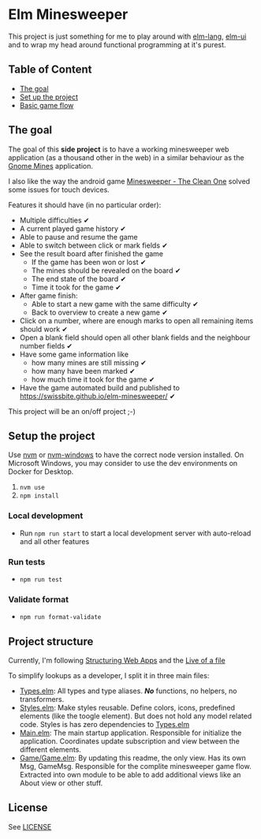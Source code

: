 # Elm Minesweeper

This project is just something for me to play around 
with [elm-lang](https://elm-lang.org/), [elm-ui](https://github.com/mdgriffith/elm-ui) 
and to wrap my head around functional programming at it's purest.

## Table of Content
- [The goal](#the-goal)
- [Set up the project](#set-up-the-project)
- [Basic game flow](#basic-game-flow)

## The goal
The goal of this **side project** is to have a working minesweeper web application (as a thousand other in the web)
in a similar behaviour as the [Gnome Mines](https://wiki.gnome.org/Apps/Mines) application.

I also like the way the android game 
[Minesweeper - The Clean One](https://play.google.com/store/apps/details?id=ee.dustland.android.minesweeper) 
solved some issues for touch devices.

Features it should have (in no particular order):

- Multiple difficulties ✔
- A current played game history ✔
- Able to pause and resume the game
- Able to switch between click or mark fields ✔
- See the result board after finished the game
  - If the game has been won or lost ✔
  - The mines should be revealed on the board ✔
  - The end state of the board ✔
  - Time it took for the game ✔
- After game finish:
   - Able to start a new game with the same difficulty ✔
   - Back to overview to create a new game ✔
- Click on a number, where are enough marks to open all remaining items should work ✔
- Open a blank field should open all other blank fields and the neighbour number fields ✔
- Have some game information like
  - how many mines are still missing ✔
  - how many have been marked ✔
  - how much time it took for the game ✔
- Have the game automated build and published to https://swissbite.github.io/elm-minesweeper/ ✔

This project will be an on/off project ;-)


## Setup the project

Use [nvm](https://github.com/nvm-sh/nvm) or [nvm-windows](https://github.com/coreybutler/nvm-windows) to have the correct node version installed.
On Microsoft Windows, you may consider to use the dev environments on Docker for Desktop.

1. `nvm use`
2. `npm install`

### Local development

- Run `npm run start` to start a local development server with auto-reload and all other features

### Run tests
- `npm run test`

### Validate format
 - `npm run format-validate`


## Project structure

Currently, I'm following [Structuring Web Apps](https://guide.elm-lang.org/webapps/structure.html) and the [Live of a file](https://youtu.be/XpDsk374LDE)

To simplify lookups as a developer, I split it in three main files:
- [Types.elm](./src/Types.elm): All types and type aliases. ***No*** functions, no helpers, no transformers.
- [Styles.elm](./src/Styles.elm): Make styles reusable. Define colors, icons, predefined elements (like the toogle element). But does not hold any model related code. Styles is has zero dependencies to [Types.elm](./src/Types.elm)
- [Main.elm](./src/Main.elm): The main startup application. Responsible for initialize the application. Coordinates update subscription and view between the different elements.
- [Game/Game.elm](./src/Game/Game.elm): By updating this readme, the only view. Has its own Msg, GameMsg. Responsible for the complite minesweeper game flow. Extracted into own module to be able to add additional views like an About view or other stuff.

## License
See [LICENSE](LICENSE)


